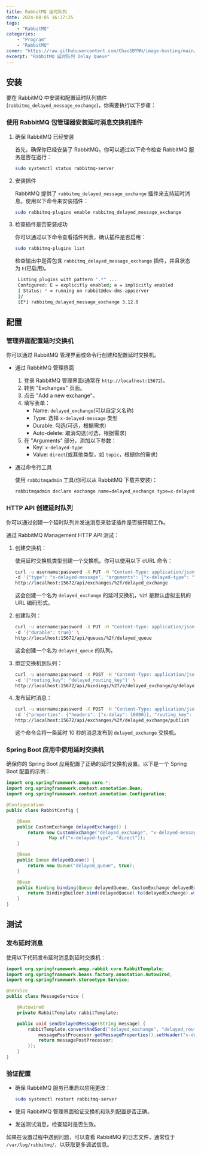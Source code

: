 ```yaml
---
title: RabbitMQ 延时队列
date: 2024-08-05 16:37:25
tags: 
    - "RabbitMQ"
categories:
    - "Program"
    - "RabbitMQ"
cover: "https://raw.githubusercontent.com/ChaoSBYNN/image-hosting/main/program/banner/RabbitMQ.png)"
excerpt: "RabbitMQ 延时队列 Delay Queue"
---
```


## 安装

要在 RabbitMQ 中安装和配置延时队列插件(`rabbitmq_delayed_message_exchange`)，你需要执行以下步骤：

### 使用 RabbitMQ 包管理器安装延时消息交换机插件

1. 确保 RabbitMQ 已经安装

   首先，确保你已经安装了 RabbitMQ。你可以通过以下命令检查 RabbitMQ 服务是否在运行：

   ```bash
   sudo systemctl status rabbitmq-server
   ```

2. 安装插件

   RabbitMQ 提供了 `rabbitmq_delayed_message_exchange` 插件来支持延时消息。使用以下命令来安装插件：

   ```bash
   sudo rabbitmq-plugins enable rabbitmq_delayed_message_exchange
   ```

3. 检查插件是否安装成功

   你可以通过以下命令查看插件列表，确认插件是否启用：

   ```bash
   sudo rabbitmq-plugins list
   ```

   检查输出中是否包含 `rabbitmq_delayed_message_exchange` 插件，并且状态为 `E`(已启用)。

   ```bash
    Listing plugins with pattern ".*" ...
    Configured: E = explicitly enabled; e = implicitly enabled
    | Status: * = running on rabbit@dev-dms-appserver
    |/
    [E*] rabbitmq_delayed_message_exchange 3.12.0
   ```

## 配置

### 管理界面配置延时交换机

你可以通过 RabbitMQ 管理界面或命令行创建和配置延时交换机。

- 通过 RabbitMQ 管理界面

  1. 登录 RabbitMQ 管理界面(通常在 `http://localhost:15672`)。
  2. 转到 "Exchanges" 页面。
  3. 点击 "Add a new exchange"。
  4. 填写表单：
     - Name: `delayed_exchange`(可以自定义名称)
     - Type: 选择 `x-delayed-message` 类型
     - Durable: 勾选(可选，根据需求)
     - Auto-delete: 取消勾选(可选，根据需求)
  5. 在 "Arguments" 部分，添加以下参数：
     - Key: `x-delayed-type`
     - Value: `direct`(或其他类型，如 `topic`，根据你的需求)

- 通过命令行工具

  使用 `rabbitmqadmin` 工具(你可以从 RabbitMQ 下载并安装)：

  ```bash
  rabbitmqadmin declare exchange name=delayed_exchange type=x-delayed-message durable=true arguments='{"x-delayed-type":"direct"}'
  ```

### HTTP API 创建延时队列

你可以通过创建一个延时队列并发送消息来验证插件是否按预期工作。

通过 RabbitMQ Management HTTP API 测试：

1. 创建交换机：

   使用延时交换机类型创建一个交换机。你可以使用以下 cURL 命令：

   ```bash
   curl -u username:password -X PUT -H "Content-Type: application/json" \
   -d '{"type": "x-delayed-message", "arguments": {"x-delayed-type": "direct"}}' \
   http://localhost:15672/api/exchanges/%2f/delayed_exchange
   ```

   这会创建一个名为 `delayed_exchange` 的延时交换机，`%2f` 是默认虚拟主机的 URL 编码形式。

2. 创建队列：

   ```bash
   curl -u username:password -X PUT -H "Content-Type: application/json" \
   -d '{"durable": true}' \
   http://localhost:15672/api/queues/%2f/delayed_queue
   ```

   这会创建一个名为 `delayed_queue` 的队列。

3. 绑定交换机到队列：

   ```bash
   curl -u username:password -X POST -H "Content-Type: application/json" \
   -d '{"routing_key": "delayed_routing_key"}' \
   http://localhost:15672/api/bindings/%2f/e/delayed_exchange/q/delayed_queue
   ```

4. 发布延时消息：

   ```bash
   curl -u username:password -X POST -H "Content-Type: application/json" \
   -d '{"properties": {"headers": {"x-delay": 10000}}, "routing_key": "delayed_routing_key", "payload": "Test message"}' \
   http://localhost:15672/api/exchanges/%2f/delayed_exchange/publish
   ```

   这个命令会将一条延时 10 秒的消息发布到 `delayed_exchange` 交换机。

### Spring Boot 应用中使用延时交换机

确保你的 Spring Boot 应用配置了正确的延时交换机设置。以下是一个 Spring Boot 配置的示例：

```java
import org.springframework.amqp.core.*;
import org.springframework.context.annotation.Bean;
import org.springframework.context.annotation.Configuration;

@Configuration
public class RabbitConfig {

    @Bean
    public CustomExchange delayedExchange() {
        return new CustomExchange("delayed_exchange", "x-delayed-message", true, false,
                Map.of("x-delayed-type", "direct"));
    }

    @Bean
    public Queue delayedQueue() {
        return new Queue("delayed_queue", true);
    }

    @Bean
    public Binding binding(Queue delayedQueue, CustomExchange delayedExchange) {
        return BindingBuilder.bind(delayedQueue).to(delayedExchange).with("delayed_routing_key").noargs();
    }
}
```

## 测试

### 发布延时消息

使用以下代码发布延时消息到延时交换机：

```java
import org.springframework.amqp.rabbit.core.RabbitTemplate;
import org.springframework.beans.factory.annotation.Autowired;
import org.springframework.stereotype.Service;

@Service
public class MessageService {

    @Autowired
    private RabbitTemplate rabbitTemplate;

    public void sendDelayedMessage(String message) {
        rabbitTemplate.convertAndSend("delayed_exchange", "delayed_routing_key", message, messagePostProcessor -> {
            messagePostProcessor.getMessageProperties().setHeader("x-delay", 10000); // 设置延时为 10 秒
            return messagePostProcessor;
        });
    }
}
```

### 验证配置

- 确保 RabbitMQ 服务已重启以应用更改：

  ```bash
  sudo systemctl restart rabbitmq-server
  ```

- 使用 RabbitMQ 管理界面验证交换机和队列配置是否正确。

- 发送测试消息，检查延时是否生效。

如果在设置过程中遇到问题，可以查看 RabbitMQ 的日志文件，通常位于 `/var/log/rabbitmq/`，以获取更多调试信息。
